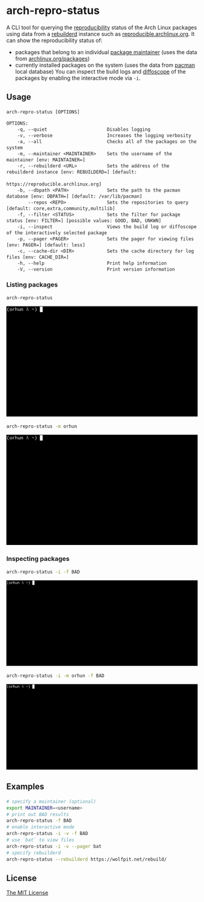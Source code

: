 # arch-repro-status

A CLI tool for querying the [reproducibility](https://reproducible-builds.org/) status of the Arch Linux packages using data from a [rebuilderd](https://wiki.archlinux.org/index.php/Rebuilderd) instance such as [reproducible.archlinux.org](https://reproducible.archlinux.org/).
It can show the reproducibility status of:
* packages that belong to an individual [package maintainer](https://wiki.archlinux.org/index.php/Arch_terminology#Package_maintainer) (uses the data from [archlinux.org/packages](https://archlinux.org/packages))
* currently installed packages on the system (uses the data from [pacman](https://wiki.archlinux.org/title/Pacman) local database)
You can inspect the build logs and [diffoscope](https://diffoscope.org/) of the packages by enabling the interactive mode via `-i`.

## Usage

```
arch-repro-status [OPTIONS]
```

```
OPTIONS:
    -q, --quiet                      Disables logging
    -v, --verbose                    Increases the logging verbosity
    -a, --all                        Checks all of the packages on the system
    -m, --maintainer <MAINTAINER>    Sets the username of the maintainer [env: MAINTAINER=]
    -r, --rebuilderd <URL>           Sets the address of the rebuilderd instance [env: REBUILDERD=] [default:
                                     https://reproducible.archlinux.org]
    -b, --dbpath <PATH>              Sets the path to the pacman database [env: DBPATH=] [default: /var/lib/pacman]
        --repos <REPO>               Sets the repositories to query [default: core,extra,community,multilib]
    -f, --filter <STATUS>            Sets the filter for package status [env: FILTER=] [possible values: GOOD, BAD, UNKWN]
    -i, --inspect                    Views the build log or diffoscope of the interactively selected package
    -p, --pager <PAGER>              Sets the pager for viewing files [env: PAGER=] [default: less]
    -c, --cache-dir <DIR>            Sets the cache directory for log files [env: CACHE_DIR=]
    -h, --help                       Print help information
    -V, --version                    Print version information
```

### Listing packages

```sh
arch-repro-status
```

![Listing user packages](./demo/list_user_pkgs.gif)

```sh
arch-repro-status -m orhun
```

![Listing maintainer packages](./demo/list_maintainer_pkgs.gif)

### Inspecting packages

```sh
arch-repro-status -i -f BAD
```

![Inspecting user packages](./demo/inspect_user_pkgs.gif)

```sh
arch-repro-status -i -m orhun -f BAD
```

![Inspecting maintainer packages](./demo/inspect_maintainer_pkgs.gif)

## Examples

```sh
# specify a maintainer (optional)
export MAINTAINER=<username>
# print out BAD results
arch-repro-status -f BAD
# enable interactive mode
arch-repro-status -i -v -f BAD
# use `bat` to view files
arch-repro-status -i -v --pager bat
# specify rebuilderd
arch-repro-status --rebuilderd https://wolfpit.net/rebuild/
```

## License

[The MIT License](https://opensource.org/licenses/MIT)
